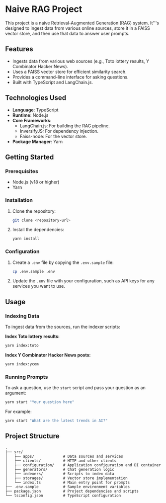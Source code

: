 # Naive RAG Project

This project is a naive Retrieval-Augmented Generation (RAG) system. It'''s designed to ingest data from various online sources, store it in a FAISS vector store, and then use that data to answer user prompts.

## Features

*   Ingests data from various web sources (e.g., Toto lottery results, Y Combinator Hacker News).
*   Uses a FAISS vector store for efficient similarity search.
*   Provides a command-line interface for asking questions.
*   Built with TypeScript and LangChain.js.

## Technologies Used

*   **Language**: TypeScript
*   **Runtime**: Node.js
*   **Core Frameworks**:
    *   LangChain.js: For building the RAG pipeline.
    *   InversifyJS: For dependency injection.
    *   Faiss-node: For the vector store.
*   **Package Manager**: Yarn

## Getting Started

### Prerequisites

*   Node.js (v18 or higher)
*   Yarn

### Installation

1.  Clone the repository:
    ```bash
    git clone <repository-url>
    ```
2.  Install the dependencies:
    ```bash
    yarn install
    ```

### Configuration

1.  Create a `.env` file by copying the `.env.sample` file:
    ```bash
    cp .env.sample .env
    ```
2.  Update the `.env` file with your configuration, such as API keys for any services you want to use.

## Usage

### Indexing Data

To ingest data from the sources, run the indexer scripts:

**Index Toto lottery results:**

```bash
yarn index:toto
```

**Index Y Combinator Hacker News posts:**

```bash
yarn index:ycom
```

### Running Prompts

To ask a question, use the `start` script and pass your question as an argument:

```bash
yarn start "Your question here"
```

For example:

```bash
yarn start "What are the latest trends in AI?"
```

## Project Structure

```
.
├── src/
│   ├── apps/             # Data sources and services
│   ├── clients/          # HTTP and other clients
│   ├── configuration/    # Application configuration and DI container
│   ├── generators/       # Chat generation logic
│   ├── indexers/         # Scripts to index data
│   ├── storages/         # Vector store implementation
│   └── index.ts          # Main entry point for prompts
├── .env.sample           # Sample environment variables
├── package.json          # Project dependencies and scripts
└── tsconfig.json         # TypeScript configuration
```
